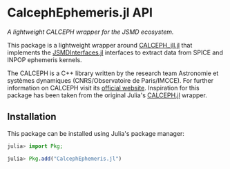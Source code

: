 # CalcephEphemeris.jl API

_A lightweight CALCEPH wrapper for the JSMD ecosystem._ 

This package is a lightweight wrapper around [CALCEPH_jll.jl](https://github.com/JuliaBinaryWrappers/CALCEPH_jll.jl) that implements the [JSMDInterfaces.jl](https://github.com/JuliaSpaceMissionDesign/JSMDInterfaces.jl) interfaces to extract data from SPICE and INPOP ephemeris kernels. 

The CALCEPH is a C++ library written by the research team Astronomie et systèmes dynamiques 
(CNRS/Observatoire de Paris/IMCCE). For further information on CALCEPH visit its 
[official website](https://www.imcce.fr/inpop/calceph). Inspiration for this package has been taken from the original Julia's [CALCEPH.jl](https://github.com/JuliaAstro/CALCEPH.jl)  wrapper.


## Installation 

This package can be installed using Julia's package manager:

```julia
julia> import Pkg; 

julia> Pkg.add("CalcephEphemeris.jl")
```